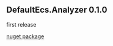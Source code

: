 ## DefaultEcs.Analyzer 0.1.0
first release

[nuget package](https://www.nuget.org/packages/DefaultEcs.Analyzer/0.1.0)